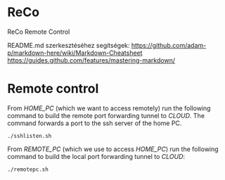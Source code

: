 # ReCo
ReCo Remote Control

README.md szerkesztéséhez segítségek:
https://github.com/adam-p/markdown-here/wiki/Markdown-Cheatsheet
https://guides.github.com/features/mastering-markdown/

# Remote control

From *HOME_PC* (which we want to access remotely) run the following command to build the remote port forwarding tunnel to *CLOUD*. The command forwards a port to the ssh server of the home PC.
```
./sshlisten.sh
```

From *REMOTE_PC* (which we use to access *HOME_PC*) run the following command to build the local port forwarding tunnel to *CLOUD*:
```
./remotepc.sh
```

